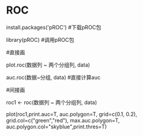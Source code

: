 # ROC

install.packages('pROC')  #下载pROC包

library(pROC) #调用pROC包

#直接画

plot.roc(数据列 ~ 两个分组列, data) 

auc.roc(数据~分组, data) #直接计算auc

#间接画

roc1 <- roc(数据列 ~ 两个分组列, data)

plot(roc1,print.auc=T, auc.polygon=T, grid=c(0.1, 0.2), grid.col=c("green","red"), max.auc.polygon=T, auc.polygon.col="skyblue",print.thres=T)
